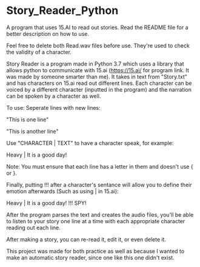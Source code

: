 # Story_Reader_Python
A program that uses 15.AI to read out stories. Read the README file for a better description on how to use.

Feel free to delete both Read.wav files before use. They're used to check the validity of a character.

Story Reader is a program made in Python 3.7 which uses a library that allows python to communicate with 15.ai (https://15.ai/ for program link. It was made by someone smarter than me). It takes in text from "Story.txt" and has characters on 15.ai read out different lines. Each character can be voiced by a different character (inputted in the program) and the narration can be spoken by a character as well.

To use: Seperate lines with new lines:

"This is one line"



"This is another line"

Use "CHARACTER | TEXT" to have a character speak, for example:

Heavy | It is a good day!

Note: You must ensure that each line has a letter in them and doesn't use { or }.

Finally, putting !!! after a character's sentance will allow you to define their emotion afterwards (Such as using | in 15.ai):

Heavy | It is a good day! !!! SPY!

After the program parses the text and creates the audio files, you'll be able to listen to your story one line at a time with each appropriate character reading out each line.

After making a story, you can re-read it, edit it, or even delete it.

This project was made for both practice as well as because I wanted to make an automatic story reader, since one like this one didn't exist.
